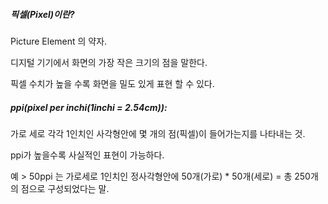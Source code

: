 ##### 픽셀(Pixel)이란?

Picture Element 의 약자.

디지털 기기에서 화면의 가장 작은 크기의 점을 말한다.

픽셀 수치가 높을 수록 화면을 밀도 있게 표현 할 수 있다.

##### ppi(pixel per inchi(1inchi = 2.54cm)):

가로 세로 각각 1인치인 사각형안에 몇 개의 점(픽셀)이 들어가는지를 나타내는 것.

ppi가 높을수록 사실적인 표현이 가능하다.

예 > 50ppi 는 가로세로 1인치인 정사각형안에 50개(가로) * 50개(세로) = 총 250개의 점으로 구성되었다는 말.
